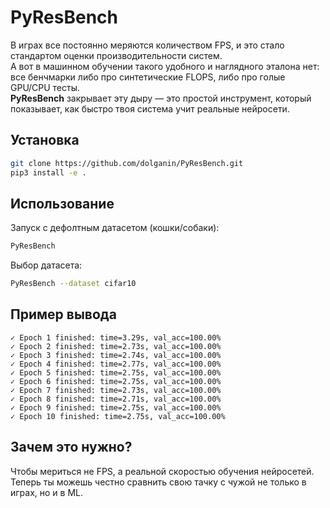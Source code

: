 # PyResBench

В играх все постоянно меряются количеством FPS, и это стало стандартом оценки производительности систем.  
А вот в машинном обучении такого удобного и наглядного эталона нет: все бенчмарки либо про синтетические FLOPS, либо про голые GPU/CPU тесты.  
**PyResBench** закрывает эту дыру — это простой инструмент, который показывает, как быстро твоя система учит реальные нейросети.  

             
## Установка
```bash
git clone https://github.com/dolganin/PyResBench.git
pip3 install -e .
```

## Использование
Запуск с дефолтным датасетом (кошки/собаки):  
```bash
PyResBench
```

Выбор датасета:  
```bash
PyResBench --dataset cifar10
```

## Пример вывода
```
✓ Epoch 1 finished: time=3.29s, val_acc=100.00%
✓ Epoch 2 finished: time=2.73s, val_acc=100.00%
✓ Epoch 3 finished: time=2.74s, val_acc=100.00%
✓ Epoch 4 finished: time=2.77s, val_acc=100.00%
✓ Epoch 5 finished: time=2.75s, val_acc=100.00%
✓ Epoch 6 finished: time=2.75s, val_acc=100.00%
✓ Epoch 7 finished: time=2.73s, val_acc=100.00%
✓ Epoch 8 finished: time=2.71s, val_acc=100.00%
✓ Epoch 9 finished: time=2.75s, val_acc=100.00%
✓ Epoch 10 finished: time=2.75s, val_acc=100.00%
```

## Зачем это нужно?
Чтобы мериться не FPS, а реальной скоростью обучения нейросетей.  
Теперь ты можешь честно сравнить свою тачку с чужой не только в играх, но и в ML.
